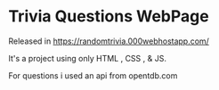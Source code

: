 # Trivia Questions WebPage 

Released in https://randomtrivia.000webhostapp.com/

It's a project using only HTML , CSS , & JS.

For questions i used an api from  opentdb.com  
